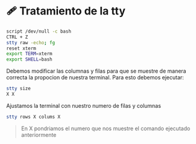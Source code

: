 # 🩹 Tratamiento de la tty

```bash
script /dev/null -c bash
CTRL + Z
stty raw -echo; fg
reset xterm
export TERM=xterm
export SHELL=bash
```

Debemos modificar las columnas y filas para que se muestre de manera correcta la propocion de nuestra terminal. Para esto debemos ejecutar:

```bash
stty size
X X
```

Ajustamos la terminal con nuestro numero de filas y columnas

```bash
stty rows X colums X 
```

> En X pondriamos el numero que nos muestre el comando ejecutado anteriormente
